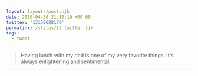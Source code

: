 ```yaml
---
layout: layouts/post.njk
date: 2010-04-30 21:10:19 +00:00
twitter: '13150628170'
permalink: /status/{{ twitter }}/
tags: 
  - tweet
---
```


> Having lunch with my dad is one of my very favorite things. It's always enlightening and sentimental.

---
